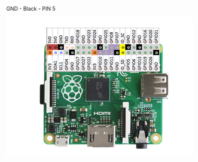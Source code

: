 GND - Black - PIN 5

![Image of PI PIns](https://github.com/frobobbo/codingClass/blob/main/a_plus_pins.png)
